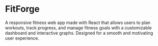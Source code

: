 # FitForge
A responsive fitness web app made with React that allows users to plan workouts, track progress, and manage fitness goals with a customizable dashboard and interactive graphs. Designed for a smooth and motivating user experience.
